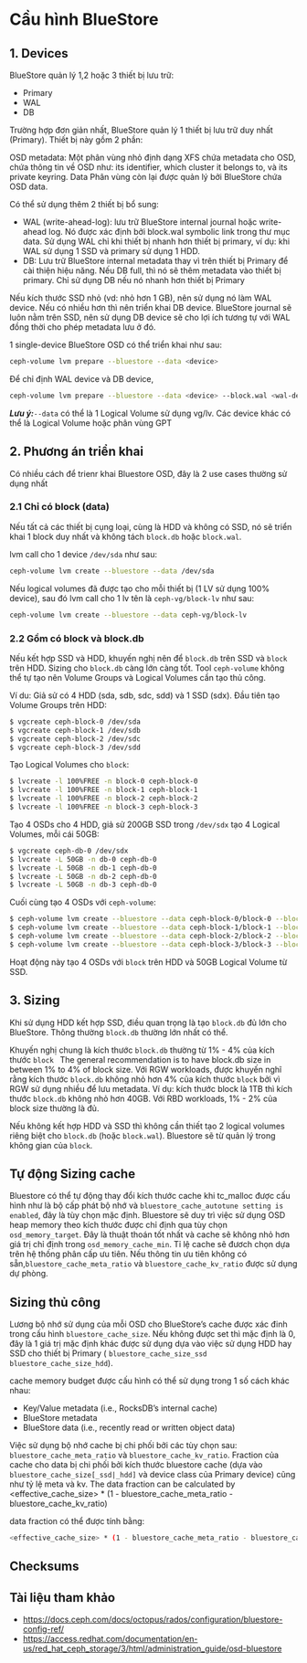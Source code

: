 # Cầu hình BlueStore

## 1. Devices

BlueStore quản lý 1,2 hoặc 3 thiết bị lưu trữ:
- Primary
- WAL
- DB

Trường hợp đơn giản nhất, BlueStore quản lý 1 thiết bị lưu trữ duy nhất (Primary). Thiết bị này gồm 2 phần:

OSD metadata: Một phân vùng nhỏ định dạng XFS chứa metadata cho OSD, chứa thông tin về OSD như: its identifier, which cluster it belongs to, và its private keyring.
Data Phân vùng còn lại được quản lý bởi BlueStore chứa OSD data.

Có thể sử dụng thêm 2 thiết bị bổ sung:
- WAL (write-ahead-log): lưu trữ BlueStore internal journal hoặc write-ahead log. Nó được xác định bởi block.wal symbolic link trong thư mục data. Sử dụng WAL chỉ khi thiết bị nhanh hơn thiết bị primary, ví dụ: khi WAL sử dụng 1 SSD và primary sử dụng 1 HDD.
- DB: Lưu trữ BlueStore internal metadata thay vì trên thiết bị Primary để cài thiện hiệu năng. Nếu DB full, thì nó sẽ thêm metadata vào thiết bị primary. Chỉ sử dụng DB nếu nó nhanh hơn thiết bị Primary

Nếu kích thước SSD nhỏ (vd: nhỏ hơn 1 GB), nên sử dụng nó làm WAL device. Nếu có nhiều hơn thì nên triển khai DB device. BlueStore journal sẽ luôn nằm trên SSD, nên sử dụng DB device sẽ cho lợi ích tương tự với WAL đồng thời cho phép metadata lưu ở đó.

1 single-device BlueStore OSD có thể triển khai như sau:
```sh
ceph-volume lvm prepare --bluestore --data <device>
```
Để chỉ định WAL device và DB device,
```sh
ceph-volume lvm prepare --bluestore --data <device> --block.wal <wal-device> --block.db <db-device>
```
***Lưu ý:***`--data` có thể là 1 Logical Volume sử dụng vg/lv. Các device khác có thể là Logical Volume hoặc phân vùng GPT

## 2. Phương án triển khai

Có nhiều cách để trienr khai Bluestore OSD, đây là 2 use cases thường sử dụng nhất

### 2.1 Chỉ có block (data)

Nếu tất cả các thiết bị cụng loại, cùng là HDD và không có SSD, nó sẽ triển khai 1 block duy nhất và không tách `block.db` hoặc `block.wal`. 

lvm call cho 1 device `/dev/sda` như sau:
```sh
ceph-volume lvm create --bluestore --data /dev/sda
```
Nếu logical volumes đã được tạo cho mỗi thiết bị (1 LV sử dụng 100% device), sau đó lvm call cho 1 lv tên là `ceph-vg/block-lv` như sau:
```sh
ceph-volume lvm create --bluestore --data ceph-vg/block-lv
```

### 2.2 Gồm có block và block.db

Nếu kết hợp SSD và HDD, khuyến nghị nên để `block.db` trên SSD và `block` trên HDD. Sizing cho `block.db` càng lớn càng tốt. Tool `ceph-volume` không thể tự tạo nên Volume Groups và Logical Volumes cần tạo thủ công.

Ví du: Giả sử có 4 HDD (sda, sdb, sdc, sdd) và 1 SSD (sdx). Đầu tiên tạo Volume Groups trên HDD:
```sh
$ vgcreate ceph-block-0 /dev/sda
$ vgcreate ceph-block-1 /dev/sdb
$ vgcreate ceph-block-2 /dev/sdc
$ vgcreate ceph-block-3 /dev/sdd
```
Tạo Logical Volumes cho `block`:
```sh
$ lvcreate -l 100%FREE -n block-0 ceph-block-0
$ lvcreate -l 100%FREE -n block-1 ceph-block-1
$ lvcreate -l 100%FREE -n block-2 ceph-block-2
$ lvcreate -l 100%FREE -n block-3 ceph-block-3
```
Tạo 4 OSDs cho 4 HDD, giả sử 200GB SSD trong `/dev/sdx` tạo 4 Logical Volumes, mỗi cái 50GB:
```sh
$ vgcreate ceph-db-0 /dev/sdx
$ lvcreate -L 50GB -n db-0 ceph-db-0
$ lvcreate -L 50GB -n db-1 ceph-db-0
$ lvcreate -L 50GB -n db-2 ceph-db-0
$ lvcreate -L 50GB -n db-3 ceph-db-0
```
Cuối cùng tạo 4 OSDs với `ceph-volume`:
```sh
$ ceph-volume lvm create --bluestore --data ceph-block-0/block-0 --block.db ceph-db-0/db-0
$ ceph-volume lvm create --bluestore --data ceph-block-1/block-1 --block.db ceph-db-0/db-1
$ ceph-volume lvm create --bluestore --data ceph-block-2/block-2 --block.db ceph-db-0/db-2
$ ceph-volume lvm create --bluestore --data ceph-block-3/block-3 --block.db ceph-db-0/db-3
```

Hoạt động này tạo 4 OSDs với `block` trên HDD và 50GB Logical Volume từ SSD.

## 3. Sizing

Khi sử dụng HDD kết hợp SSD, điều quan trọng là tạo `block.db` đủ lớn cho BlueStore. Thông thường `block.db` thường lớn nhất có thể.

Khuyến nghị chung là kích thước `block.db` thường  từ 1% - 4% của kích thước `block `
The general recommendation is to have block.db size in between 1% to 4% of block size. Với RGW workloads, được khuyến nghĩ rằng kích thước `block.db` không nhỏ hơn 4% của kích thước `block` bởi vì RGW sử dụng nhiều để lưu metadata. Ví dụ: kích thước block là 1TB thì kích thước `block.db` không nhỏ hơn 40GB. Với RBD workloads, 1% - 2% của block size thường là đủ.

Nếu không kết hợp HDD và SSD thì không cần thiết tạo 2 logical volumes riêng biệt cho `block.db` (hoặc `block.wal`). Bluestore sẽ từ quản lý trong không gian của `block`.

## Tự động Sizing cache

Bluestore có thể tự động thay đổi kích thước cache khi tc_malloc được cấu hình như là bộ cấp phát bộ nhớ và `bluestore_cache_autotune setting is enabled`, đây là tùy chọn mặc định. Bluestore sẽ duy trì việc sử dụng OSD heap memory theo kích thước được chỉ định qua tùy chọn `osd_memory_target`. Đây là thuật thoán tốt nhất và cache sẽ không nhỏ hơn giá trị chỉ định trong `osd_memory_cache_min`. Tỉ lệ cache sẽ đươch chọn dựa trên hệ thống phân cấp ưu tiên. Nếu thông tin ưu tiên không có sẵn,`bluestore_cache_meta_ratio` và `bluestore_cache_kv_ratio` được sử dụng dự phòng.

## Sizing thủ công

Lương bộ nhớ sử dụng của mỗi OSD cho BlueStore’s cache được xác đinh trong cấu hình `bluestore_cache_size`. Nếu không được set thì mặc định là 0, đây là 1 giá trị mặc định khác được sử dụng dựa vào việc sử dụng HDD hay SSD cho thiết bị Primary ( `bluestore_cache_size_ssd` `bluestore_cache_size_hdd`).

cache memory budget được cấu hình có thể sử dụng trong 1 số cách khác nhau:
- Key/Value metadata (i.e., RocksDB’s internal cache)
- BlueStore metadata
- BlueStore data (i.e., recently read or written object data)


Việc sử dụng bộ nhớ cache bị chi phối bởi các tùy chọn sau: `bluestore_cache_meta_ratio` và `bluestore_cache_kv_ratio`. Fraction của cache cho data bị chi phối bởi kích thước bluestore cache (dựa vào `bluestore_cache_size[_ssd|_hdd]` và device class của Primary device) cũng như tỷ lệ meta và kv. The data fraction can be calculated by <effective_cache_size> * (1 - bluestore_cache_meta_ratio - bluestore_cache_kv_ratio)

data fraction có thể được tính bằng:
```sh
<effective_cache_size> * (1 - bluestore_cache_meta_ratio - bluestore_cache_kv_ratio)
```

## Checksums

## Tài liệu tham khảo
- https://docs.ceph.com/docs/octopus/rados/configuration/bluestore-config-ref/
- https://access.redhat.com/documentation/en-us/red_hat_ceph_storage/3/html/administration_guide/osd-bluestore
